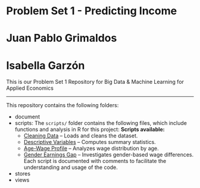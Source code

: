 # Problem Set 1 - Predicting Income 
# Juan Pablo Grimaldos 
# Isabella Garzón 

This is our Problem Set 1 Repository for Big Data & Machine Learning for Applied Economics

---

This repository contains the following folders: 

- document
- scripts:
  The `scripts/` folder contains the following files, which include functions and analysis in R for this project:
     **Scripts available:**
    - [Cleaning Data](scripts/1-CleaningData.R) – Loads and cleans the dataset.  
    - [Descriptive Variables](scripts/2-DescriptiveVariables.R) – Computes summary statistics.  
    - [Age-Wage Profile](scripts/3-AgeWageProfile.R) – Analyzes wage distribution by age.  
    - [Gender Earnings Gap](scripts/4-GenderEarningsGap.R) – Investigates gender-based wage differences.
 Each script is documented with comments to facilitate the understanding and usage of the code.
- stores
- views 



